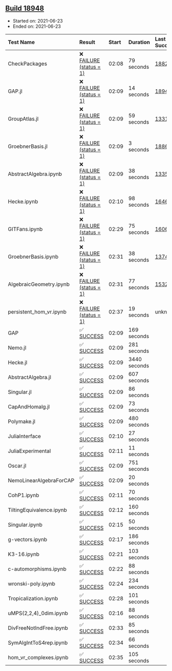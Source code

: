 ## [Build 18948](https://oscarci.mathematik.uni-kl.de/job/oscar/18948/)

* Started on: 2021-06-23
* Ended on: 2021-06-23

| Test Name    | Result | Start | Duration | Last Success | First Failure |
|:-------------|:-------|:------|:---------|:-------------|:--------------|
| CheckPackages | ❌ [FAILURE (status = 1)](https://oscarci.mathematik.uni-kl.de/job/oscar/18948/artifact/logs/build-18948/CheckPackages.log) | 02:08 | 79 seconds | [18822](https://oscarci.mathematik.uni-kl.de/job/oscar/18822/) | [18823](https://oscarci.mathematik.uni-kl.de/job/oscar/18823/) |
| GAP.jl | ❌ [FAILURE (status = 1)](https://oscarci.mathematik.uni-kl.de/job/oscar/18948/artifact/logs/build-18948/GAP.jl.log) | 02:09 | 14 seconds | [18947](https://oscarci.mathematik.uni-kl.de/job/oscar/18947/) | [18948](https://oscarci.mathematik.uni-kl.de/job/oscar/18948/) |
| GroupAtlas.jl | ❌ [FAILURE (status = 1)](https://oscarci.mathematik.uni-kl.de/job/oscar/18948/artifact/logs/build-18948/GroupAtlas.jl.log) | 02:09 | 59 seconds | [13311](https://oscarci.mathematik.uni-kl.de/job/oscar/13311/) | [13312](https://oscarci.mathematik.uni-kl.de/job/oscar/13312/) |
| GroebnerBasis.jl | ❌ [FAILURE (status = 1)](https://oscarci.mathematik.uni-kl.de/job/oscar/18948/artifact/logs/build-18948/GroebnerBasis.jl.log) | 02:09 | 3 seconds | [18864](https://oscarci.mathematik.uni-kl.de/job/oscar/18864/) | [18865](https://oscarci.mathematik.uni-kl.de/job/oscar/18865/) |
| AbstractAlgebra.ipynb | ❌ [FAILURE (status = 1)](https://oscarci.mathematik.uni-kl.de/job/oscar/18948/artifact/logs/build-18948/AbstractAlgebra.ipynb.log) | 02:09 | 38 seconds | [13355](https://oscarci.mathematik.uni-kl.de/job/oscar/13355/) | [13356](https://oscarci.mathematik.uni-kl.de/job/oscar/13356/) |
| Hecke.ipynb | ❌ [FAILURE (status = 1)](https://oscarci.mathematik.uni-kl.de/job/oscar/18948/artifact/logs/build-18948/Hecke.ipynb.log) | 02:10 | 98 seconds | [16463](https://oscarci.mathematik.uni-kl.de/job/oscar/16463/) | [16464](https://oscarci.mathematik.uni-kl.de/job/oscar/16464/) |
| GITFans.ipynb | ❌ [FAILURE (status = 1)](https://oscarci.mathematik.uni-kl.de/job/oscar/18948/artifact/logs/build-18948/GITFans.ipynb.log) | 02:29 | 75 seconds | [16068](https://oscarci.mathematik.uni-kl.de/job/oscar/16068/) | [16069](https://oscarci.mathematik.uni-kl.de/job/oscar/16069/) |
| GroebnerBasis.ipynb | ❌ [FAILURE (status = 1)](https://oscarci.mathematik.uni-kl.de/job/oscar/18948/artifact/logs/build-18948/GroebnerBasis.ipynb.log) | 02:31 | 38 seconds | [13748](https://oscarci.mathematik.uni-kl.de/job/oscar/13748/) | [13749](https://oscarci.mathematik.uni-kl.de/job/oscar/13749/) |
| AlgebraicGeometry.ipynb | ❌ [FAILURE (status = 1)](https://oscarci.mathematik.uni-kl.de/job/oscar/18948/artifact/logs/build-18948/AlgebraicGeometry.ipynb.log) | 02:31 | 77 seconds | [15322](https://oscarci.mathematik.uni-kl.de/job/oscar/15322/) | [15323](https://oscarci.mathematik.uni-kl.de/job/oscar/15323/) |
| persistent_hom_vr.ipynb | ❌ [FAILURE (status = 1)](https://oscarci.mathematik.uni-kl.de/job/oscar/18948/artifact/logs/build-18948/persistent_hom_vr.ipynb.log) | 02:37 | 19 seconds | unknown | unknown |
| GAP | ✅ [SUCCESS](https://oscarci.mathematik.uni-kl.de/job/oscar/18948/artifact/logs/build-18948/GAP.log) | 02:09 | 169 seconds |  |  |
| Nemo.jl | ✅ [SUCCESS](https://oscarci.mathematik.uni-kl.de/job/oscar/18948/artifact/logs/build-18948/Nemo.jl.log) | 02:09 | 281 seconds |  |  |
| Hecke.jl | ✅ [SUCCESS](https://oscarci.mathematik.uni-kl.de/job/oscar/18948/artifact/logs/build-18948/Hecke.jl.log) | 02:09 | 3440 seconds |  |  |
| AbstractAlgebra.jl | ✅ [SUCCESS](https://oscarci.mathematik.uni-kl.de/job/oscar/18948/artifact/logs/build-18948/AbstractAlgebra.jl.log) | 02:09 | 607 seconds |  |  |
| Singular.jl | ✅ [SUCCESS](https://oscarci.mathematik.uni-kl.de/job/oscar/18948/artifact/logs/build-18948/Singular.jl.log) | 02:09 | 86 seconds |  |  |
| CapAndHomalg.jl | ✅ [SUCCESS](https://oscarci.mathematik.uni-kl.de/job/oscar/18948/artifact/logs/build-18948/CapAndHomalg.jl.log) | 02:09 | 73 seconds |  |  |
| Polymake.jl | ✅ [SUCCESS](https://oscarci.mathematik.uni-kl.de/job/oscar/18948/artifact/logs/build-18948/Polymake.jl.log) | 02:09 | 480 seconds |  |  |
| JuliaInterface | ✅ [SUCCESS](https://oscarci.mathematik.uni-kl.de/job/oscar/18948/artifact/logs/build-18948/JuliaInterface.log) | 02:10 | 27 seconds |  |  |
| JuliaExperimental | ✅ [SUCCESS](https://oscarci.mathematik.uni-kl.de/job/oscar/18948/artifact/logs/build-18948/JuliaExperimental.log) | 02:11 | 11 seconds |  |  |
| Oscar.jl | ✅ [SUCCESS](https://oscarci.mathematik.uni-kl.de/job/oscar/18948/artifact/logs/build-18948/Oscar.jl.log) | 02:09 | 751 seconds |  |  |
| NemoLinearAlgebraForCAP | ✅ [SUCCESS](https://oscarci.mathematik.uni-kl.de/job/oscar/18948/artifact/logs/build-18948/NemoLinearAlgebraForCAP.log) | 02:09 | 20 seconds |  |  |
| CohP1.ipynb | ✅ [SUCCESS](https://oscarci.mathematik.uni-kl.de/job/oscar/18948/artifact/logs/build-18948/CohP1.ipynb.log) | 02:11 | 70 seconds |  |  |
| TiltingEquivalence.ipynb | ✅ [SUCCESS](https://oscarci.mathematik.uni-kl.de/job/oscar/18948/artifact/logs/build-18948/TiltingEquivalence.ipynb.log) | 02:12 | 160 seconds |  |  |
| Singular.ipynb | ✅ [SUCCESS](https://oscarci.mathematik.uni-kl.de/job/oscar/18948/artifact/logs/build-18948/Singular.ipynb.log) | 02:15 | 50 seconds |  |  |
| g-vectors.ipynb | ✅ [SUCCESS](https://oscarci.mathematik.uni-kl.de/job/oscar/18948/artifact/logs/build-18948/g-vectors.ipynb.log) | 02:17 | 186 seconds |  |  |
| K3-16.ipynb | ✅ [SUCCESS](https://oscarci.mathematik.uni-kl.de/job/oscar/18948/artifact/logs/build-18948/K3-16.ipynb.log) | 02:21 | 103 seconds |  |  |
| c-automorphisms.ipynb | ✅ [SUCCESS](https://oscarci.mathematik.uni-kl.de/job/oscar/18948/artifact/logs/build-18948/c-automorphisms.ipynb.log) | 02:22 | 88 seconds |  |  |
| wronski-poly.ipynb | ✅ [SUCCESS](https://oscarci.mathematik.uni-kl.de/job/oscar/18948/artifact/logs/build-18948/wronski-poly.ipynb.log) | 02:24 | 234 seconds |  |  |
| Tropicalization.ipynb | ✅ [SUCCESS](https://oscarci.mathematik.uni-kl.de/job/oscar/18948/artifact/logs/build-18948/Tropicalization.ipynb.log) | 02:28 | 101 seconds |  |  |
| uMPS(2,2,4)_0dim.ipynb | ✅ [SUCCESS](https://oscarci.mathematik.uni-kl.de/job/oscar/18948/artifact/logs/build-18948/uMPS-2-2-4-_0dim.ipynb.log) | 02:16 | 88 seconds |  |  |
| DivFreeNotIndFree.ipynb | ✅ [SUCCESS](https://oscarci.mathematik.uni-kl.de/job/oscar/18948/artifact/logs/build-18948/DivFreeNotIndFree.ipynb.log) | 02:33 | 85 seconds |  |  |
| SymAlgIntToS4rep.ipynb | ✅ [SUCCESS](https://oscarci.mathematik.uni-kl.de/job/oscar/18948/artifact/logs/build-18948/SymAlgIntToS4rep.ipynb.log) | 02:34 | 66 seconds |  |  |
| hom_vr_complexes.ipynb | ✅ [SUCCESS](https://oscarci.mathematik.uni-kl.de/job/oscar/18948/artifact/logs/build-18948/hom_vr_complexes.ipynb.log) | 02:35 | 105 seconds |  |  |
